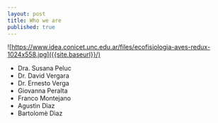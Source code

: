 ```yaml
---
layout: post
title: Who we are
published: true
---
```

![https://www.idea.conicet.unc.edu.ar/files/ecofisiologia-aves-redux-1024x558.jpg]({{site.baseurl}}/)

- Dra. Susana Peluc 
- Dr. David Vergara
- Dr. Ernesto Verga
- Giovanna Peralta
- Franco Montejano
- Agustìn Dìaz
- Bartolomè Dìaz


